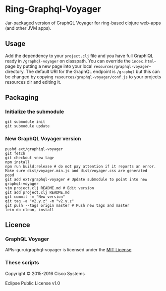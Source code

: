 # Ring-Graphql-Voyager
Jar-packaged version of GraphQL Voyager for ring-based clojure web-apps (and other JVM apps).

## Usage

Add the dependency to your `project.clj` file
and you have full GraphiQL ready in `/graphql-voyager` on classpath.
You can override the `index.html`-page by putting a new page into your local `resources/graphql-voyager`-directory.
The default URI for the GraphQL endpoint is `/graphql` but this can be changed by copying `resources/graphql-voyager/conf.js` to your projects
resources dir and editing it.

## Packaging

### Initialize the submodule
```Shell
git submodule init
git submodule update
```

### New GraphQL Voyager version
```Shell
pushd ext/graphiql-voyager
git fetch
git checkout <new tag>
npm install
npm run build:release # do not pay attention if it reports an error. Make sure dist/voyager.min.js and dist/voyager.css are generated
popd
git add ext/graphql-voyager # Update submodule to point into new graphql-voyager
vim project.clj README.md # Edit version
git add project.clj README.md
git commit -m "New version"
git tag -a "v2.y.z" -m "v2.y.z"
git push --tags origin master # Push new tags and master
lein do clean, install
```
## Licence

### GraphQL Voyager

APIs-guru/graphql-voyager is licensed under the [MIT License](https://github.com/APIs-guru/graphql-voyager/blob/master/LICENSE)

### These scripts

Copyright © 2015-2016 Cisco Systems

Eclipse Public License v1.0
